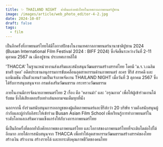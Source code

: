```yaml
---
title: ✨ THAILAND NIGHT  ค่ำคืนแห่งหนังไทยในเทศกาลภาพยนตร์ปูซาน
image: /images/article/web_photo_editor-4-2.jpg
date: 2024-10-07
draft: false
tags:
  - film
---
```

เป็นอีกครั้งที่ภาพยนตร์ไทยได้มีโอกาสปักธงในงานเทศกาลภาพยนตร์นานาชาติปูซาน 2024 (Busan International Film Festival 2024 : BIFF 2024) ซึ่งจัดขึ้นระหว่างวันที่ 2-11 ตุลาคม 2567 ณ เมืองปูซาน ประเทศเกาหลีใต้ 

'THACCA' ในฐานะหน่วยงานส่งเสริมและสนับสนุนวัฒนธรรมสร้างสรรค์ไทย โดยมี 'ม.ร.ว.เฉลิมชาตรี ยุคล' อดีตประธานอนุกรรมการขับเคลื่อนอุตสาหกรรมด้านภาพยนตร์ ละคร ซีรีส์ สารคดี และแอนิเมชัน เป็นตัวแทนร่วมเป็นเจ้าภาพจัดงาน THAILAND NIGHT เมื่อวันที่ 3 ตุลาคม 2567 ซึ่งได้รับการสนุบสนุนจาก กรมส่งเสริมวัฒนธรรม กระทรวงวัฒนธรรม

ภายในงานมีการจัดฉายภาพยนตร์ไทย 2 เรื่อง คือ 'หลานม่า' และ 'อรุณกาล' เพื่อให้ผู้เข้าร่วมงานได้รับชม ซึ่งได้เสียงตอบรับอย่างล้นหลามจนเต็มทุกที่นั่ง

นอกจากนี้ ยังร่วมสนับสนุนการออกบูธของผู้ผลิตภาพยนตร์และซีรีส์กว่า 20 บริษัท รวมถึงสนับสนุนผู้กำกับและผู้กำกับอิสระให้เข้าร่วม Busan Asian Film School เพื่อเรียนรู้การทำภาพยนตร์ในระดับโลกและเสริมความแข็งแกร่งให้กับวงการภาพยนตร์ไทย

นี่เป็นอีกครั้งที่ตอกย้ำถึงศักยภาพของภาพยนตร์ไทย และโอกาสของภาพยนตร์ไทยที่จะเติบโตต่อไปได้อีกมาก ภายใต้การสนับสนุนจาก THACCA เพื่อทำให้อุตสาหกรรมวัฒนธรรมสร้างสรรค์ของไทย สร้างเงิน สร้างงาน สร้างรายได้ และยกระดับคุณภาพชีวิตของคนไทย
